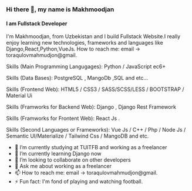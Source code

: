 ### Hi there 👋, my name is Makhmoodjan
#### I am Fullstack Developer
 

I'm Makhmoodjan, from Uzbekistan and I build Fullstack Website.I really enjoy learning new technologies, frameworks and languages like Django,React,Python,VueJs. How to reach me: email -> toraqulovmahmudjon@gmail.


Skills (Main Programming Langugages):  Python / JavaScript ec6+ 

Skills (Data Bases):  PostgreSQL , MangoDb ,SQL  and etc...

Skills (Frontend Web):  HTML5  /  CSS3  /  SASS/SCSS/LESS  /  BOOTSTRAP  / Material Ui  

Skills (Framworks for Backend Web): Django , Django Rest Framework    

Skills (Framworks for Frontent Web): React Js .

Skills (Second Languages or Frameworks): Vue Js / C++  / Php / Node Js / Semantic UI/Materialize / Tailwind Css / MangoDB and etc.    
 
  
 
 
- 🔭 I’m currently studying at TUITFB and working as a freelancer
- 🌱 I’m currently learning Django now
- 👯 I’m looking to collaborate on other developers 
- 💬 Ask me about working as a freelancer
- 📫 How to reach me: email -> toraqulovmahmudjon@gmail. 
- ⚡ Fun fact:  I'm fond of playing and watching football.  
 



 
 
